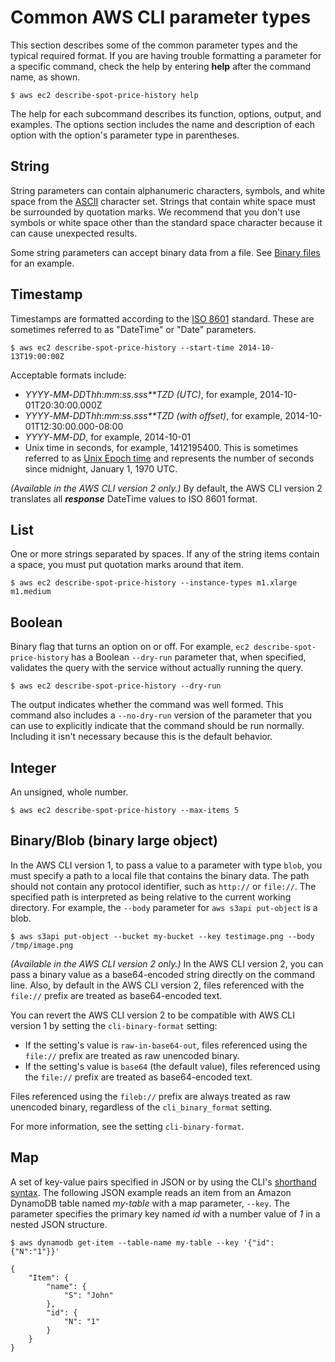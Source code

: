 # Common AWS CLI parameter types<a name="cli-usage-parameters-types"></a>

This section describes some of the common parameter types and the typical required format\. If you are having trouble formatting a parameter for a specific command, check the help by entering **help** after the command name, as shown\. 

```
$ aws ec2 describe-spot-price-history help
```

The help for each subcommand describes its function, options, output, and examples\. The options section includes the name and description of each option with the option's parameter type in parentheses\. 

## String<a name="parameter-type-string"></a>

String parameters can contain alphanumeric characters, symbols, and white space from the [ASCII](https://wikipedia.org/wiki/ASCII) character set\. Strings that contain white space must be surrounded by quotation marks\. We recommend that you don't use symbols or white space other than the standard space character because it can cause unexpected results\. 

Some string parameters can accept binary data from a file\. See [Binary files](cli-usage-parameters-file.md#cli-usage-parameters-file-binary) for an example\. 

## Timestamp<a name="parameter-type-timestamp"></a>

Timestamps are formatted according to the [ISO 8601](https://www.iso.org/iso-8601-date-and-time-format.html) standard\. These are sometimes referred to as "DateTime" or "Date" parameters\. 

```
$ aws ec2 describe-spot-price-history --start-time 2014-10-13T19:00:00Z
```

Acceptable formats include:
+ *YYYY*\-*MM*\-*DD*T*hh*:*mm*:*ss\.sss**TZD \(UTC\)*, for example, 2014\-10\-01T20:30:00\.000Z
+ *YYYY*\-*MM*\-*DD*T*hh*:*mm*:*ss\.sss**TZD \(with offset\)*, for example, 2014\-10\-01T12:30:00\.000\-08:00
+ *YYYY*\-*MM*\-*DD*, for example, 2014\-10\-01
+ Unix time in seconds, for example, 1412195400\. This is sometimes referred to as [Unix Epoch time](https://wikipedia.org/wiki/Unix_time) and represents the number of seconds since midnight, January 1, 1970 UTC\.

*\(Available in the AWS CLI version 2 only\.\)* By default, the AWS CLI version 2 translates all ***response*** DateTime values to ISO 8601 format\.

## List<a name="parameter-type-list"></a>

One or more strings separated by spaces\. If any of the string items contain a space, you must put quotation marks around that item\.

```
$ aws ec2 describe-spot-price-history --instance-types m1.xlarge m1.medium
```

 ## Boolean<a name="parameter-type-boolean"></a>
 
Binary flag that turns an option on or off\. For example, `ec2 describe-spot-price-history` has a Boolean `--dry-run` parameter that, when specified, validates the query with the service without actually running the query\. 

```
$ aws ec2 describe-spot-price-history --dry-run
```

The output indicates whether the command was well formed\. This command also includes a `--no-dry-run` version of the parameter that you can use to explicitly indicate that the command should be run normally\. Including it isn't necessary because this is the default behavior\. 

## Integer<a name="parameter-type-integer"></a>

An unsigned, whole number\.

```
$ aws ec2 describe-spot-price-history --max-items 5
```

## Binary/Blob \(binary large object\)<a name="parameter-type-blob"></a>

In the AWS CLI version 1, to pass a value to a parameter with type `blob`, you must specify a path to a local file that contains the binary data\. The path should not contain any protocol identifier, such as `http://` or `file://`\. The specified path is interpreted as being relative to the current working directory\. For example, the `--body` parameter for `aws s3api put-object` is a blob\.

```
$ aws s3api put-object --bucket my-bucket --key testimage.png --body /tmp/image.png
```

*\(Available in the AWS CLI version 2 only\.\)* In the AWS CLI version 2, you can pass a binary value as a base64\-encoded string directly on the command line\. Also, by default in the AWS CLI version 2, files referenced with the `file://` prefix are treated as base64\-encoded text\. 

You can revert the AWS CLI version 2 to be compatible with AWS CLI version 1 by setting the `cli-binary-format` setting:
+ If the setting's value is `raw-in-base64-out`, files referenced using the `file://` prefix are treated as raw unencoded binary\.
+ If the setting's value is `base64` \(the default value\), files referenced using the `file://` prefix are treated as base64\-encoded text\.

Files referenced using the `fileb://` prefix are always treated as raw unencoded binary, regardless of the `cli_binary_format` setting\. 

For more information, see the setting `cli-binary-format`\.

## Map<a name="parameter-type-map"></a>

A set of key\-value pairs specified in JSON or by using the CLI's [shorthand syntax](cli-usage-shorthand.md)\. The following JSON example reads an item from an Amazon DynamoDB table named *my\-table* with a map parameter, `--key`\. The parameter specifies the primary key named *id* with a number value of *1* in a nested JSON structure\. 

```
$ aws dynamodb get-item --table-name my-table --key '{"id": {"N":"1"}}'

{
    "Item": {
        "name": {
            "S": "John"
        },
        "id": {
            "N": "1"
        }
    }
}
```
